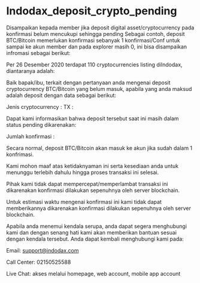 # Indodax_deposit_crypto_pending
Disampaikan kepada member jika deposit digital asset/cryptocurrency pada konfirmasi belum mencukupi sehingga pending
Sebagai contoh, deposit BTC/Bitcoin memerlukan konfirmasi sebanyak 1 konfirmasi/Conf untuk sampai ke akun member dan pada explorer masih 0, ini bisa disampaikan infromasi sebagai berikut:

Per 26 Desember 2020 terdapat 110 cryptocurrencies listing diIndodax, diantaranya adalah:

Baik bapak/ibu, terkait dengan pertanyaan anda mengenai deposit cryptocurrency BTC/Bitcoin yang belum masuk, apabila yang anda maksud adalah deposit dengan data sebagai berikut:

Jenis cryptocurrency 	:
TX		              	:

Dapat kami informasikan bahwa deposit tersebut saat ini masih dalam status pending dikarenakan:

Jumlah konfirmasi	:

Secara normal, deposit BTC/Bitcoin akan masuk ke akun jika sudah dalam 1 konfrimasi.

Kami mohon maaf atas ketidaknyaman ini serta kesediaan anda untuk menunggu terlebih dahulu hingga proses transaksi ini selesai.

Pihak kami tidak dapat mempercepat/memperlambat transaksi ini dikarenakan konfirmasi dilakukan sepenuhnya oleh server blockchain.

Untuk estimasi waktu mengenai konfirmasi ini kami tidak dapat memberikannya dikarenakan konfirmasi dilakukan sepenuhnya oleh server blockchain.

Apabila anda menemui kendala serupa, anda dapat segera menghubungi kami dan dengan senang hati kami akan memberikan bantuan sesuai dengan kendala tersebut.
Anda dapat kembali menghubungi kami pada:

Email: support@indodax.com

Call Center: 02150525588

Live Chat: akses melalui homepage, web account, mobile app account

